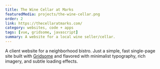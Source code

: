 ```yaml
---
title: The Wine Cellar at Marks
featuredMedia: projects/the-wine-cellar.png
order: 2
link: https://thecellaratmarks.com/
category: websites, code + apps
tags: [vue, gridsome, javascript]
summary: A website for a local wine seller/cellar.
---
```


A client website for a neighborhood bistro. Just a simple, fast single-page site built with [Gridsome](https://gridsome.org) and flavored with minimalist typography, rich imagery, and subtle loading effects.
